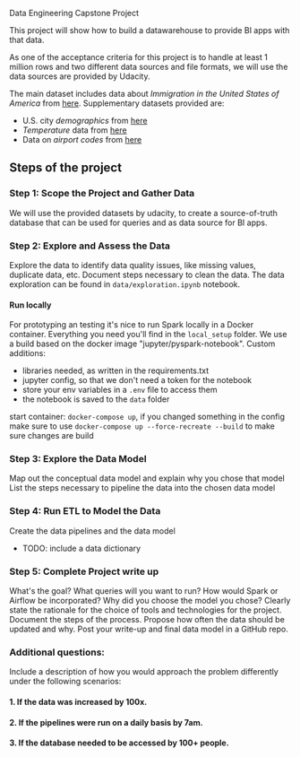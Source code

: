Data Engineering Capstone Project


This project will show how to build a datawarehouse to provide BI apps with that data.

As one of the acceptance criteria for this project is to handle at least 1 million rows and two different data sources and file formats, we will use the data sources are provided by Udacity. 

The main dataset includes data about _Immigration in the United States of America_ from [here](https://www.trade.gov/national-travel-and-tourism-office).
Supplementary datasets provided are:
- U.S. city _demographics_ from [here](https://public.opendatasoft.com/explore/dataset/us-cities-demographics/export/)
- _Temperature_ data from [here](https://www.trade.gov/national-travel-and-tourism-office)
- Data on _airport codes_ from [here](https://datahub.io/core/airport-codes#data)

## Steps of the project
### Step 1: Scope the Project and Gather Data

We will use the provided datasets by udacity, to create a source-of-truth database that can be used for queries and as data source for BI apps.

### Step 2: Explore and Assess the Data
Explore the data to identify data quality issues, like missing values, duplicate data, etc.
Document steps necessary to clean the data. The data exploration can be found in `data/exploration.ipynb` notebook.

#### Run locally 
For prototyping an testing it's nice to run Spark locally in a Docker container. Everything you need you'll find in the `local_setup` folder.
We use a build based on the docker image "jupyter/pyspark-notebook".
Custom additions:
- libraries needed, as written in the requirements.txt
- jupyter config, so that we don't need a token for the notebook
- store your env variables in a `.env` file to access them
- the notebook is saved to the `data` folder

start container: `docker-compose up`, if you changed something in the config make sure to use `docker-compose up --force-recreate --build` to make sure changes are build


### Step 3: Explore the Data Model 
Map out the conceptual data model and explain why you chose that model
List the steps necessary to pipeline the data into the chosen data model

### Step 4: Run ETL to Model the Data
Create the data pipelines and the data model
- TODO: include a data dictionary

### Step 5: Complete Project write up
What's the goal? What queries will you want to run? How would Spark or Airflow be incorporated? Why did you choose the model you chose?
Clearly state the rationale for the choice of tools and technologies for the project.
Document the steps of the process.
Propose how often the data should be updated and why.
Post your write-up and final data model in a GitHub repo.


### Additional questions:

Include a description of how you would approach the problem differently under the following scenarios:
#### 1. If the data was increased by 100x.


#### 2. If the pipelines were run on a daily basis by 7am.


#### 3. If the database needed to be accessed by 100+ people.

